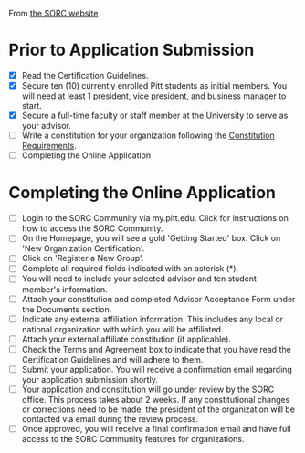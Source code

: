 From [the SORC website](http://www.studentaffairs.pitt.edu/SORCneworganization)

# Prior to Application Submission


- [x] Read the Certification Guidelines.
- [x] Secure ten (10) currently enrolled Pitt students as initial members. You will need at least 1 president, vice president, and business manager to start.
- [x] Secure a full-time faculty or staff member at the University to serve as your advisor.
- [ ] Write a constitution for your organization following the [Constitution Requirements](http://www.studentaffairs.pitt.edu/sites/default/files/PDFsandForms/SORC/ConstitutionRequirementsRevised5.1.12.pdf).
- [ ] Completing the Online Application

# Completing the Online Application

- [ ] Login to the SORC Community via my.pitt.edu. Click for instructions on how to access the SORC Community.
- [ ] On the Homepage, you will see a gold 'Getting Started' box. Click on 'New Organization Certification'.
- [ ] Click on 'Register a New Group'.
- [ ] Complete all required fields indicated with an asterisk (*).
- [ ] You will need to include your selected advisor and ten student member's information.
- [ ] Attach your constitution and completed Advisor Acceptance Form under the Documents section.
- [ ] Indicate any external affiliation information. This includes any local or national organization with which you will be affiliated.
- [ ] Attach your external affiliate constitution (if applicable).
- [ ] Check the Terms and Agreement box to indicate that you have read the Certification Guidelines and will adhere to them.
- [ ] Submit your application. You will receive a confirmation email regarding your application submission shortly.
- [ ] Your application and constitution will go under review by the SORC office. This process takes about 2 weeks. If any constitutional changes or corrections need to be made, the president of the organization will be contacted via email during the review process.
- [ ] Once approved, you will receive a final confirmation email and have full access to the SORC Community features for organizations.
